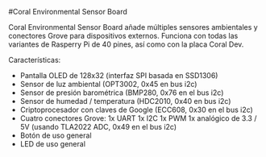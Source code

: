 <!--
---
name: Coral Environmental Sensor Board
class: board
type: adc,sensor
formfactor: pHAT
manufacturer: Google
description: An Environmental Sensor and Grove Breakout Board
url: https://coral.withgoogle.com/products/environmental
github: https://coral.googlesource.com/coral-cloud/
buy: https://coral.withgoogle.com/products/environmental
image: 'coral-enviro-board.png'
pincount: 40
eeprom: yes
power:
  '1':
  '2':
  '4':
  '17':
ground:
  '6':
  '9':
  '14':
  '20':
  '25':
  '30':
  '34':
  '39':
pin:
  '3':
    mode: i2c
  '5':
    mode: i2c
  '8':
    mode: uart
  '10':
    mode: uart
  '12':
    mode: pwm
  '13':
    name: OPT3002_INT
    mode: input
    active: low
  '16':
    name: Push Button
    mode: input
    active: low
  '18':
    name: OLED DC
    mode: output
    active: high
  '19':
    mode: spi
  '21':
    mode: spi
  '22':
    name: OLED RESET
    mode: output
    active: low
  '23':
    mode: spi
  '24':
    mode: spi
  '29':
    name: A71CH_RST_N
    mode: output
    active: low
  '33':
    mode: pwm
  '35':
    name: HDC2010_DRDY
    mode: input
    active: high
  '40':
    name: LED
    mode: output
    active: high
i2c:
  '0x30':
    name: Cyptographic Secure Element
    device: ECC608
  '0x40':
    name: Humidity/Temperature Sensor
    device: HDC2010
  '0x45':
    name: Wide Spectrum Ambient Light Sensor
    device: OPT3002
  '0x49':
    name: Single-Channel ADC
    device: TLA2021
  '0x76':
    name: Barometric Pressure Sensor
    device: BMP280

-->
#Coral Environmental Sensor Board

Coral Environmental Sensor Board añade múltiples sensores ambientales y conectores Grove para dispositivos externos. Funciona con todas las variantes de Rasperry Pi de 40 pines, así como con la placa Coral Dev.

Características:

* Pantalla OLED de 128x32 (interfaz SPI basada en SSD1306)
* Sensor de luz ambiental (OPT3002, 0x45 en bus i2c)
* Sensor de presión barométrica (BMP280, 0x76 en el bus i2c)
* Sensor de humedad / temperatura (HDC2010, 0x40 en bus i2c)
* Criptoprocesador con claves de Google (ECC608, 0x30 en el bus i2c)
* Cuatro conectores Grove:
    1x UART
    1x I2C
    1x PWM
    1x analógico de 3.3 / 5V (usando TLA2022 ADC, 0x49 en el bus i2c)
* Botón de uso general
* LED de uso general
